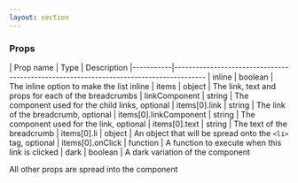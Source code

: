 ```yaml
---
layout: section
---
```


### Props

| Prop name | Type    | Description
|-----------|---------------------------------------------------------------------------------------
| inline           | boolean  | The inline option to make the list inline
| items            | object   | The link, text and props for each of the breadcrumbs
| linkComponent    | string   | The component used for the child links, optional
| items[0].link          | string   | The link of the breadcrumb, optional
| items[0].linkComponent | string   | The component used for the link, optional
| items[0].text          | string   | The text of the breadcrumb
| items[0].li            | object   | An object that will be spread onto the `<li>` tag, optional
| items[0].onClick       | function | A function to execute when this link is clicked
| dark             | boolean  | A dark variation of the component

All other props are spread into the component
